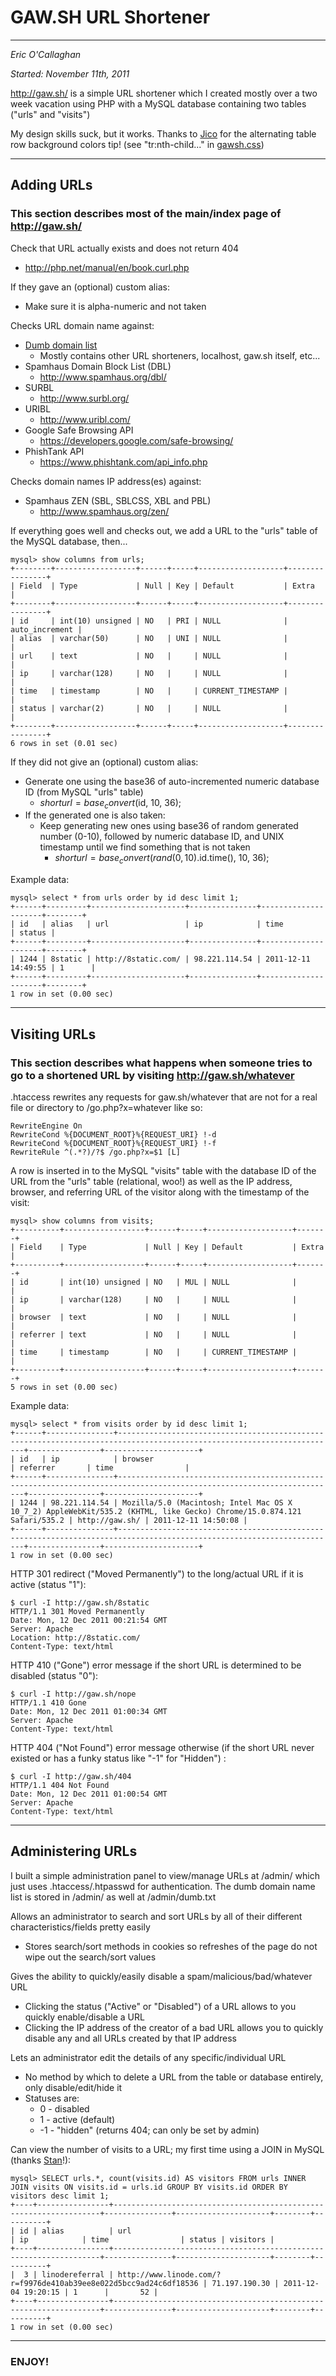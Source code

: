 # GAW.SH URL Shortener

---------------------------------------

*Eric O'Callaghan*

*Started: November 11th, 2011*

http://gaw.sh/ is a simple URL shortener which I created mostly over a two week vacation using PHP with a MySQL database containing two tables ("urls" and "visits")

My design skills suck, but it works. Thanks to [Jico](https://github.com/jico) for the alternating table row background colors tip! (see "tr:nth-child..." in [gawsh.css](https://github.com/ericoc/gaw.sh/blob/master/gawsh.css#L89-97))

---------------------------------------

## Adding URLs

### This section describes most of the main/index page of http://gaw.sh/

Check that URL actually exists and does not return 404
* http://php.net/manual/en/book.curl.php

If they gave an (optional) custom alias:
* Make sure it is alpha-numeric and not taken

Checks URL domain name against:
* [Dumb domain list](https://github.com/ericoc/gaw.sh/blob/master/admin/dumb.txt.example)
	* Mostly contains other URL shorteners, localhost, gaw.sh itself, etc...
* Spamhaus Domain Block List (DBL)
	* http://www.spamhaus.org/dbl/
* SURBL
	* http://www.surbl.org/
* URIBL
	* http://www.uribl.com/
* Google Safe Browsing API
	* https://developers.google.com/safe-browsing/
* PhishTank API
	* https://www.phishtank.com/api_info.php

Checks domain names IP address(es) against:
* Spamhaus ZEN (SBL, SBLCSS, XBL and PBL)
	* http://www.spamhaus.org/zen/

If everything goes well and checks out, we add a URL to the "urls" table of the MySQL database, then...

	mysql> show columns from urls;
	+--------+------------------+------+-----+-------------------+----------------+
	| Field  | Type             | Null | Key | Default           | Extra          |
	+--------+------------------+------+-----+-------------------+----------------+
	| id     | int(10) unsigned | NO   | PRI | NULL              | auto_increment |
	| alias  | varchar(50)      | NO   | UNI | NULL              |                |
	| url    | text             | NO   |     | NULL              |                |
	| ip     | varchar(128)     | NO   |     | NULL              |                |
	| time   | timestamp        | NO   |     | CURRENT_TIMESTAMP |                |
	| status | varchar(2)       | NO   |     | NULL              |                |
	+--------+------------------+------+-----+-------------------+----------------+
	6 rows in set (0.01 sec)

If they did not give an (optional) custom alias:
* Generate one using the base36 of auto-incremented numeric database ID (from MySQL "urls" table)
	* $shorturl = base_convert($id, 10, 36);
* If the generated one is also taken:
	* Keep generating new ones using base36 of random generated number (0-10), followed by numeric database ID, and UNIX timestamp until we find something that is not taken
		* $shorturl = base_convert(rand(0,10).$id.time(), 10, 36);

Example data:

	mysql> select * from urls order by id desc limit 1;
	+------+---------+---------------------+---------------+---------------------+--------+
	| id   | alias   | url                 | ip            | time                | status |
	+------+---------+---------------------+---------------+---------------------+--------+
	| 1244 | 8static | http://8static.com/ | 98.221.114.54 | 2011-12-11 14:49:55 | 1      |
	+------+---------+---------------------+---------------+---------------------+--------+
	1 row in set (0.00 sec)

---------------------------------------

## Visiting URLs

### This section describes what happens when someone tries to go to a shortened URL by visiting http://gaw.sh/whatever

.htaccess rewrites any requests for gaw.sh/whatever that are not for a real file or directory to /go.php?x=whatever like so:

	RewriteEngine On
	RewriteCond %{DOCUMENT_ROOT}%{REQUEST_URI} !-d
	RewriteCond %{DOCUMENT_ROOT}%{REQUEST_URI} !-f
	RewriteRule ^(.*?)/?$ /go.php?x=$1 [L]

A row is inserted in to the MySQL "visits" table with the database ID of the URL from the "urls" table (relational, woo!) as well as the IP address, browser, and referring URL of the visitor along with the timestamp of the visit:

	mysql> show columns from visits;
	+----------+------------------+------+-----+-------------------+-------+
	| Field    | Type             | Null | Key | Default           | Extra |
	+----------+------------------+------+-----+-------------------+-------+
	| id       | int(10) unsigned | NO   | MUL | NULL              |       |
	| ip       | varchar(128)     | NO   |     | NULL              |       |
	| browser  | text             | NO   |     | NULL              |       |
	| referrer | text             | NO   |     | NULL              |       |
	| time     | timestamp        | NO   |     | CURRENT_TIMESTAMP |       |
	+----------+------------------+------+-----+-------------------+-------+
	5 rows in set (0.00 sec)

Example data:

	mysql> select * from visits order by id desc limit 1;
	+------+---------------+-----------------------------------------------------------------------------------------------------------------------+----------------+---------------------+
	| id   | ip            | browser                                                                                                               | referrer       | time                |
	+------+---------------+-----------------------------------------------------------------------------------------------------------------------+----------------+---------------------+
	| 1244 | 98.221.114.54 | Mozilla/5.0 (Macintosh; Intel Mac OS X 10_7_2) AppleWebKit/535.2 (KHTML, like Gecko) Chrome/15.0.874.121 Safari/535.2 | http://gaw.sh/ | 2011-12-11 14:50:08 |
	+------+---------------+-----------------------------------------------------------------------------------------------------------------------+----------------+---------------------+
	1 row in set (0.00 sec)

HTTP 301 redirect ("Moved Permanently") to the long/actual URL if it is active (status "1"):

	$ curl -I http://gaw.sh/8static
	HTTP/1.1 301 Moved Permanently
	Date: Mon, 12 Dec 2011 00:21:54 GMT
	Server: Apache
	Location: http://8static.com/
	Content-Type: text/html

HTTP 410 ("Gone") error message if the short URL is determined to be disabled (status "0"):

	$ curl -I http://gaw.sh/nope
	HTTP/1.1 410 Gone
	Date: Mon, 12 Dec 2011 01:00:34 GMT
	Server: Apache
	Content-Type: text/html

HTTP 404 ("Not Found") error message otherwise (if the short URL never existed or has a funky status like "-1" for "Hidden") :

	$ curl -I http://gaw.sh/404
	HTTP/1.1 404 Not Found
	Date: Mon, 12 Dec 2011 01:00:54 GMT
	Server: Apache
	Content-Type: text/html

---------------------------------------

## Administering URLs

I built a simple administration panel to view/manage URLs at /admin/ which just uses .htaccess/.htpasswd for authentication.
The dumb domain name list is stored in /admin/ as well at /admin/dumb.txt

Allows an administrator to search and sort URLs by all of their different characteristics/fields pretty easily
* Stores search/sort methods in cookies so refreshes of the page do not wipe out the search/sort values

Gives the ability to quickly/easily disable a spam/malicious/bad/whatever URL
* Clicking the status ("Active" or "Disabled") of a URL allows to you quickly enable/disable a URL
* Clicking the IP address of the creator of a bad URL allows you to quickly disable any and all URLs created by that IP address

Lets an administrator edit the details of any specific/individual URL
* No method by which to delete a URL from the table or database entirely, only disable/edit/hide it
* Statuses are:
	* 0 - disabled
	* 1 - active (default)
	* -1 - "hidden" (returns 404; can only be set by admin)

Can view the number of visits to a URL; my first time using a JOIN in MySQL (thanks [Stan](https://github.com/Stantheman)!):

	mysql> SELECT urls.*, count(visits.id) AS visitors FROM urls INNER JOIN visits ON visits.id = urls.id GROUP BY visits.id ORDER BY visitors desc limit 1;
	+----+----------------+-------------------------------------------------------------------+---------------+---------------------+--------+----------+
	| id | alias          | url                                                               | ip            | time                | status | visitors |
	+----+----------------+-------------------------------------------------------------------+---------------+---------------------+--------+----------+
	|  3 | linodereferral | http://www.linode.com/?r=f9976de410ab39ee8e022d5bcc9ad24c6df18536 | 71.197.190.30 | 2011-12-04 19:20:15 | 1      |       52 |
	+----+----------------+-------------------------------------------------------------------+---------------+---------------------+--------+----------+
	1 row in set (0.00 sec)

---------------------------------------

### ENJOY!
